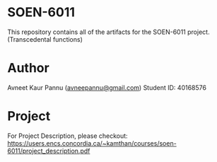 # SOEN-6011
This repository contains all of the artifacts for the SOEN-6011 project.(Transcedental functions)

# Author 
Avneet Kaur Pannu (avneepannu@gmail.com) 
Student ID: 40168576

# Project
For Project Description, please checkout: https://users.encs.concordia.ca/~kamthan/courses/soen-6011/project_description.pdf
